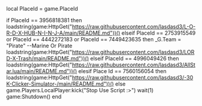 local PlaceId = game.PlaceId

if PlaceId == 3956818381 then
	loadstring(game:HttpGet("https://raw.githubusercontent.com/lasdasd3/L-O-R-D-X-HUB-N-I-N-J-A/main/README.md"))()
elseif PlaceId == 2753915549 or PlaceId == 4442272183 or PlaceId == 7449423635 then
_G.Team = "Pirate" --Marine Or Pirate
loadstring(game:HttpGet("https://raw.githubusercontent.com/lasdasd3/LORD-X-Trash/main/README.md"))()
elseif PlaceId == 4996049426 then
    loadstring(game:HttpGet("https://raw.githubusercontent.com/lasdasd3/AllStar.lua/main/README.md"))()
elesif Place Id == 7560156054 then	
	loadstring(game:HttpGet("https://raw.githubusercontent.com/lasdasd3/-30K-Clicker-Simulator-/main/README.md"))()
else
	game.Players.LocalPlayer:kick("Stop Use Script :>")
	wait(1)
	game:Shutdown()
end
